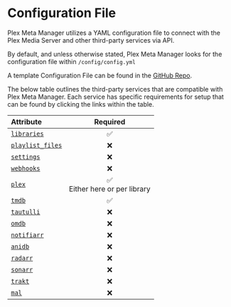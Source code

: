 # Configuration File

Plex Meta Manager utilizes a YAML configuration file to connect with the Plex Media Server and other third-party services via API.

By default, and unless otherwise stated, Plex Meta Manager looks for the configuration file within `/config/config.yml`

A template Configuration File can be found in the [GitHub Repo](https://github.com/meisnate12/Plex-Meta-Manager/blob/master/config/config.yml.template). 

The below table outlines the third-party services that are compatible with Plex Meta Manager. Each service has specific requirements for setup that can be found by clicking the links within the table.

| Attribute                    |                Required                 |
|:-----------------------------|:---------------------------------------:|
| [`libraries`](libraries)     |                 &#9989;                 |
| [`playlist_files`](playlist) |                &#10060;                 |
| [`settings`](settings)       |                &#10060;                 |
| [`webhooks`](webhooks)       |                &#10060;                 |
| [`plex`](plex)               | &#9989; <br/>Either here or per library |
| [`tmdb`](tmdb)               |                 &#9989;                 |
| [`tautulli`](tautulli)       |                &#10060;                 |
| [`omdb`](omdb)               |                &#10060;                 |
| [`notifiarr`](notifiarr)     |                &#10060;                 |
| [`anidb`](anidb)             |                &#10060;                 |
| [`radarr`](radarr)           |                &#10060;                 |
| [`sonarr`](sonarr)           |                &#10060;                 |
| [`trakt`](trakt)             |                &#10060;                 |
| [`mal`](myanimelist)         |                &#10060;                 |